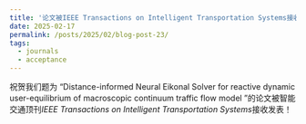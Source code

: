 ```yaml
---
title: '论文被IEEE Transactions on Intelligent Transportation Systems接收'
date: 2025-02-17
permalink: /posts/2025/02/blog-post-23/
tags:
  - journals
  - acceptance
---
```

祝贺我们题为 “Distance-informed Neural Eikonal Solver for reactive dynamic user-equilibrium of macroscopic continuum traffic flow model ”的论文被智能交通顶刊*IEEE Transactions on Intelligent Transportation Systems*接收发表！
